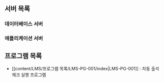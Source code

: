 ## 서버 목록
### 데이터베이스 서버
### 애플리케이션 서버

## 프로그램 목록
- [[content/LMS/프로그램 목록/LMS-PG-001/index|LMS-PG-001]] : 자동 출석체크 실행 프로그램
